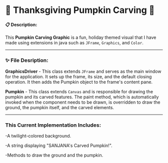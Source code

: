 # 🎃 Thanksgiving Pumpkin Carving 🎃

#### 📋 Description:

This **Pumpkin Carving Graphic** is a fun, holiday themed visual that I have made using extensions in java such as `JFrame`, `Graphics`, and `Color`.

---

### ✨ File Desription:
**GraphicsDriver** -  This class extends `JFrame` and serves as the main window for the application. It sets up the frame, its size, and the default closing operation. It then adds the Pumpkin object to the frame's content pane.

**Pumpkin** - This class extends `Canvas` and is responsible for drawing the pumpkin and its carved features. The paint method, which is automatically invoked when the component needs to be drawn, is overridden to draw the ground, the pumpkin itself, and the carved elements.

---

### This Current Implementation Includes:
-A twilight-colored background.

-A string displaying "SANJANA's Carved Pumpkin!".

-Methods to draw the ground and the pumpkin.


